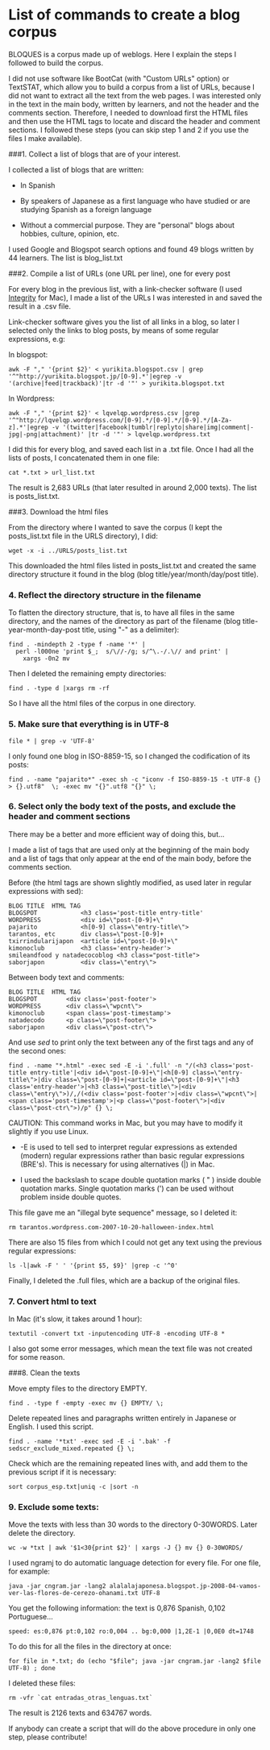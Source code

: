 # List of commands to create a blog corpus

BLOQUES is a corpus made up of weblogs. Here I explain the steps I followed to build the corpus.

I did not use software like BootCat (with "Custom URLs" option) or TextSTAT, which allow you to build a corpus from a list of URLs, because I did not want to extract all the text from the web pages. I was interested only in the text in the main body, written by learners, and not the header and the comments section. Therefore, I needed to download first the HTML files and then use the HTML tags to locate and discard the header and comment sections. I followed these steps (you can skip step 1 and 2 if you use the files I make available).

###1. Collect a list of blogs that are of your interest. 

I collected a list of blogs that are written:

- In Spanish

- By speakers of Japanese as a first language who have studied or are studying Spanish as a foreign language

- Without a commercial purpose. They are "personal" blogs about hobbies, culture, opinion, etc.

I used Google and Blogspot search options and found 49 blogs written by 44 learners. The list is blog_list.txt

###2. Compile a list of URLs (one URL per line), one for every post

For every blog in the previous list, with a link-checker software (I used [Integrity](http://peacockmedia.software/mac/integrity/) for Mac), I made a list of the URLs I was interested in and saved the result in a .csv file. 

Link-checker software gives you the list of all links in a blog, so later I selected only the links to blog posts, by means of some regular expressions, e.g:

In blogspot:

```
awk -F "," '{print $2}' < yurikita.blogspot.csv | grep '^"http://yurikita.blogspot.jp/[0-9].*'|egrep -v '(archive|feed|trackback)'|tr -d '"' > yurikita.blogspot.txt
```

In Wordpress:

```
awk -F "," '{print $2}' < lqvelqp.wordpress.csv |grep '^"http://lqvelqp.wordpress.com/[0-9].*/[0-9].*/[0-9].*/[A-Za-z].*'|egrep -v '(twitter|facebook|tumblr|replyto|share|img|comment|-jpg|-png|attachment)' |tr -d '"' > lqvelqp.wordpress.txt
```

I did this for every blog, and saved each list in a .txt file. 
Once I had all the lists of posts, I concatenated them in one file:

```
cat *.txt > url_list.txt
```

The result is 2,683 URLs (that later resulted in around 2,000 texts). The list is posts_list.txt.

###3. Download the html files

From the directory where I wanted to save the corpus (I kept the posts_list.txt file in the URLS directory), I did:

```
wget -x -i ../URLS/posts_list.txt 
```

This downloaded the html files listed in posts_list.txt and created the same directory structure it found in the blog (blog title/year/month/day/post title). 

### 4. Reflect the directory structure in the filename

To flatten the directory structure, that is, to have all files in the same directory, and the names of the directory as part of the filename (blog title-year-month-day-post title, using "-" as a delimiter):

```
find . -mindepth 2 -type f -name '*' |
  perl -l000ne 'print $_;  s/\//-/g; s/^\.-/.\// and print' |
    xargs -0n2 mv 
```

Then I deleted the remaining empty directories:

```
find . -type d |xargs rm -rf
```

So I have all the html files of the corpus in one directory.

### 5. Make sure that everything is in UTF-8

```
file * | grep -v 'UTF-8'
```

I only found one blog in ISO-8859-15, so I changed the codification of its posts:

```
find . -name "pajarito*" -exec sh -c "iconv -f ISO-8859-15 -t UTF-8 {} > {}.utf8"  \; -exec mv "{}".utf8 "{}" \;
```

### 6. Select only the body text of the posts, and exclude the header and comment sections

There may be a better and more efficient way of doing this, but...

I made a list of tags that are used only at the beginning of the main body and a list of tags that only appear at the end of the main body, before the comments section.

Before (the html tags are shown slightly modified, as used later in regular expressions with sed):

```
BLOG TITLE  HTML TAG 
BLOGSPOT			<h3 class='post-title entry-title'
WORDPRESS			<div id=\"post-[0-9]+\"
pajarito			<h[0-9] class=\"entry-title\">
tarantos, etc		div class=\"post-[0-9]+
txirrindularijapon	<article id=\"post-[0-9]+\"
kimonoclub			<h3 class='entry-header'>
smileandfood y natadecocoblog <h3 class="post-title">
saborjapon			<div class=\"entry\">
```

Between body text and comments:

```
BLOG TITLE  HTML TAG 
BLOGSPOT 		<div class='post-footer'>
WORDPRESS		<div class=\"wpcnt\">
kimonoclub		<span class='post-timestamp'>
natadecodo		<p class=\"post-footer\">
saborjapon		<div class=\"post-ctr\">
```

And use *sed* to print only the text between any of the first tags and any of the second ones:

```
find . -name "*.html" -exec sed -E -i '.full' -n "/(<h3 class='post-title entry-title'|<div id=\"post-[0-9]+\"|<h[0-9] class=\"entry-title\">|div class=\"post-[0-9]+|<article id=\"post-[0-9]+\"|<h3 class='entry-header'>|<h3 class=\"post-title\">|<div class=\"entry\">)/,/(<div class='post-footer'>|<div class=\"wpcnt\">|<span class='post-timestamp'>|<p class=\"post-footer\">|<div class=\"post-ctr\">)/p" {} \; 
```

CAUTION: This command works in Mac, but you may have to modify it slightly if you use Linux.

* -E  is used to tell sed to interpret regular expressions as extended (modern) regular expressions rather than basic regular expressions (BRE's). This is necessary for using alternatives (|) in Mac.

* I used the backslash to scape double quotation marks ( " ) inside double quotation marks. Single quotation marks (') can be used without problem inside double quotes.

This file gave me an "illegal byte sequence"  message, so I deleted it:

```
rm tarantos.wordpress.com-2007-10-20-halloween-index.html
```

There are also 15 files from which I could not get any text using the previous regular expressions:

```
ls -l|awk -F ' ' '{print $5, $9}' |grep -c '^0'
```

Finally, I deleted the .full files, which are a backup of the original files.

### 7. Convert html to text

In Mac (it's slow, it takes around 1 hour):

```
textutil -convert txt -inputencoding UTF-8 -encoding UTF-8 *
```

I also got some error messages, which mean the text file was not created for some reason.


###8. Clean the texts

Move empty files to the directory EMPTY.

```
find . -type f -empty -exec mv {} EMPTY/ \;
```

Delete repeated lines and paragraphs written entirely in Japanese or English. I used this script.

```
find . -name '*txt' -exec sed -E -i '.bak' -f sedscr_exclude_mixed.repeated {} \;
```

Check which are the remaining repeated lines with, and add them to the previous script if it is necessary:

```
sort corpus_esp.txt|uniq -c |sort -n
```

### 9. Exclude some texts:

Move the texts with less than 30 words to the directory 0-30WORDS. Later delete the directory.

```
wc -w *txt | awk '$1<30{print $2}' | xargs -J {} mv {} 0-30WORDS/
```

I used ngramj to do automatic language detection for every file. For one file, for example:

```
java -jar cngram.jar -lang2 alalalajaponesa.blogspot.jp-2008-04-vamos-ver-las-flores-de-cerezo-ohanami.txt UTF-8
```

You get the following information: the text is 0,876 Spanish, 0,102 Portuguese...

```
speed: es:0,876 pt:0,102 ro:0,004 .. bg:0,000 |1,2E-1 |0,0E0 dt=1748
```

To do this for all the files in the directory at once:

```
for file in *.txt; do (echo "$file"; java -jar cngram.jar -lang2 $file UTF-8) ; done
```

I deleted these files:

```
rm -vfr `cat entradas_otras_lenguas.txt`
```

The result is 2126 texts and 634767 words.

If anybody can create a script that will do the above procedure in only one step, please contribute!

